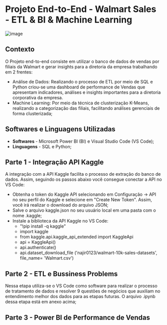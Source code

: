 # Projeto End-to-End - Walmart Sales - ETL & BI & Machine Learning

![image](https://github.com/user-attachments/assets/7e1c055c-d639-4084-b984-7033194fba22)



## Contexto
O Projeto end-to-end consiste em utilizar o banco de dados de vendas por filiais da Walmart e gerar insights para a diretoria da empresa trabalhando em 2 frentes:
- Análise de Dados: Realizando o processo de ETL por meio de SQL e Python criou-se uma dashboard de performance de Vendas que apresentam indicadores, análises e insights importantes para a diretoria corporativa da empresa.   
- Machine Learning: Por meio da técnica de clusterização K-Means, realizando a categorização das filiais, facilitando análises gerenciais de forma clusterizada;

## Softwares e Linguagens Utilizadas
- **Softwares** - Microsoft Power BI (BI) e Visual Studio Code (VS Code);
- **Linguagens** - SQL e Python;

## Parte 1 - Integração API Kaggle
A integração com a API Kaggle facilita o processo de extração do banco de dados. Assim, seguindo os passos abaixo você consegue conectar a API no VS Code:
- Obtenha o token do Kaggle API selecionando em Configuração -> API no seu perfil do Kaggle e selecione em "Create New Token". Assim, você irá realizar o download do arquivo JSON;
- Salve o arquivo kaggle.json no seu usuário local em uma pasta com o nome .kaggle;
- Instale a biblioteca da API Kaggle no VS Code:
  - "!pip install -q kaggle"
  - import kaggle
  - from kaggle.api.kaggle_api_extended import KaggleApi
  - api = KaggleApi()
  - api.authenticate()
  - api.dataset_download_file ('najir0123/walmart-10k-sales-datasets',
                            file_name= 'Walmart.csv')

## Parte 2 - ETL e Bussiness Problems

Nessa etapa utiliza-se o VS Code como software para realizar o processo de tratamento de dados e resolver 9 questões de negócios que auxiliam no entendimento melhor dos dados para as etapas futuras. O arquivo .ipynb dessa etapa está em anexo acima;

## Parte 3 - Power BI de Performance de Vendas



